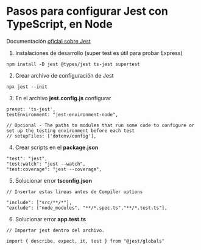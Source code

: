 # Pasos para configurar Jest con TypeScript, en Node

Documentación [oficial sobre Jest](https://jestjs.io/docs/getting-started)

1. Instalaciones de desarrollo (super test es útil para probar Express)

```
npm install -D jest @types/jest ts-jest supertest
```

2. Crear archivo de configuración de Jest

```
npx jest --init
```

3. En el archivo **jest.config.js** configurar

```
preset: 'ts-jest',
testEnvironment: "jest-environment-node",

// Opcional - The paths to modules that run some code to configure or set up the testing environment before each test
// setupFiles: ['dotenv/config'],
```

4. Crear scripts en el **package.json**

```
"test": "jest",
"test:watch": "jest --watch",
"test:coverage": "jest --coverage",
```

5. Solucionar error **tsconfig.json**

```
// Insertar estas lineas antes de Compiler options

"include": ["src/**/*"],
"exclude": ["node_modules", "**/*.spec.ts","**/*.test.ts"],
```

6. Solucionar error **app.test.ts**

```
// Importar jest dentro del archivo.

import { describe, expect, it, test } from "@jest/globals"
```
